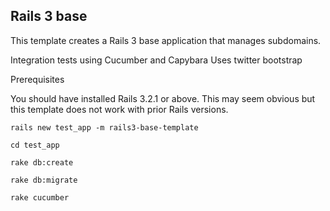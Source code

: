 ## Rails 3 base

This template creates a Rails 3 base application that manages subdomains.

Integration tests using Cucumber and Capybara
Uses twitter bootstrap

Prerequisites

You should have installed Rails 3.2.1 or above. This may seem obvious but this template
does not work with prior Rails versions.

    rails new test_app -m rails3-base-template

    cd test_app

    rake db:create

    rake db:migrate

    rake cucumber
